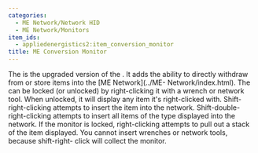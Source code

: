 ```yaml
---
categories:
  - ME Network/Network HID
  - ME Network/Monitors
item_ids:
  - appliedenergistics2:item_conversion_monitor
title: ME Conversion Monitor
---
```


The <ItemLink id="appliedenergistics2:item_conversion_monitor"/> is the
upgraded version of the <ItemLink
id="appliedenergistics2:storage_monitor"/>. It adds the ability to
directly withdraw from or store items into the [ME Network](../ME-
Network/index.html). The <ItemLink
id="appliedenergistics2:item_conversion_monitor"/> can be locked (or
unlocked) by right-clicking it with a wrench or network tool. When unlocked,
it will display any item it's right-clicked with. Shift-right-clicking
attempts to insert the item into the network. Shift-double-right-clicking
attempts to insert all items of the type displayed into the network. If the
monitor is locked, right-clicking attempts to pull out a stack of the item
displayed. You cannot insert wrenches or network tools, because shift-right-
click will collect the monitor.

<RecipeFor id="appliedenergistics2:item_conversion_monitor"/>
